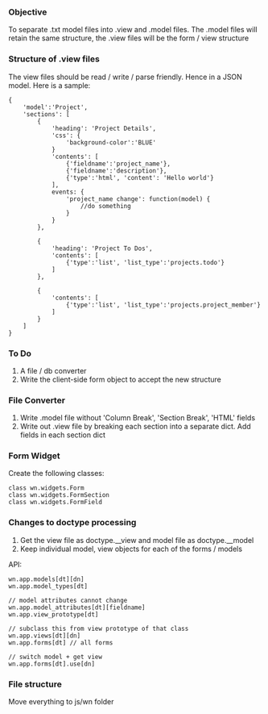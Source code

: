 ### Objective

To separate .txt model files into .view and .model files. The .model files will retain the same structure, the .view files will be the form / view structure

### Structure of .view files

The view files should be read / write / parse friendly. Hence in a JSON model. Here is a sample:

	{
		'model':'Project',
		'sections': [
			{
				'heading': 'Project Details',
				'css': {
					'background-color':'BLUE'
				}
				'contents': [
					{'fieldname':'project_name'},
					{'fieldname':'description'},
					{'type':'html', 'content': 'Hello world'}
				],
				events: {
					'project_name change': function(model) {
						//do something
					}
				}
			}, 
	
			{
				'heading': 'Project To Dos',
				'contents': [
					{'type':'list', 'list_type':'projects.todo'}
				]
			},
	
			{
				'contents': [
					{'type':'list', 'list_type':'projects.project_member'}
				]
			}
		]
	}

### To Do

1. A file / db converter
2. Write the client-side form object to accept the new structure

### File Converter

1. Write .model file without 'Column Break', 'Section Break', 'HTML' fields
2. Write out .view file by breaking each section into a separate dict. Add fields in each section dict

### Form Widget

Create the following classes:
    
    class wn.widgets.Form
    class wn.widgets.FormSection
    class wn.widgets.FormField

### Changes to doctype processing

1. Get the view file as doctype.__view and model file as doctype.__model
2. Keep individual model, view objects for each of the forms / models

API:
        
    wn.app.models[dt][dn]
    wn.app.model_types[dt]
    
    // model attributes cannot change
    wn.app.model_attributes[dt][fieldname]
    wn.app.view_prototype[dt]
    
    // subclass this from view prototype of that class 
    wn.app.views[dt][dn] 
    wn.app.forms[dt] // all forms
    
    // switch model + get view
    wn.app.forms[dt].use[dn] 
    
### File structure

Move everything to js/wn folder

